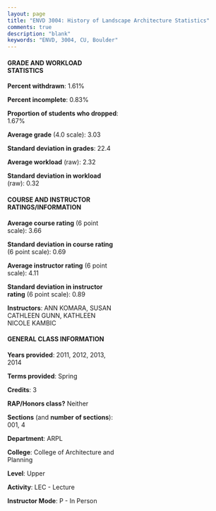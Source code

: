 ```yaml
---
layout: page
title: "ENVD 3004: History of Landscape Architecture Statistics"
comments: true
description: "blank"
keywords: "ENVD, 3004, CU, Boulder"
--- 
```

<head>
<script src="https://ajax.googleapis.com/ajax/libs/jquery/2.1.3/jquery.min.js"></script>
<script src="https://dl.dropboxusercontent.com/s/pc42nxpaw1ea4o9/highcharts.js?dl=0"></script>
<!-- <script src="../assets/js/highcharts.js"></script> -->
<style type="text/css">@font-face {
	font-family: "Bebas Neue";
	src: url(https://www.filehosting.org/file/details/544349/BebasNeue%20Regular.otf) format("opentype");
	}
	h1.Bebas { 
		font-family: "Bebas Neue", Verdana, Tahoma;
	}
</style>
</head>
<body>
	<div id="container" style="float: right; width: 45%; height: 88%; margin-left: 2.5%; margin-right: 2.5%;"></div>
	<script language="JavaScript">
		$(document).ready(function() {
		var chart = {type: 'column'};
		var title = {text: 'Grade Distribution'};
		var xAxis = {categories: ['A','B','C','D','F'],crosshair: true};
		var yAxis = {min: 0,title: {text: 'Percentage'}};
		var tooltip = {headerFormat: '<center><b><span style="font-size:20px">{point.key}</span></b></center>',
		               pointFormat: '<td style="padding:0"><b>{point.y:.1f}%</b></td>',
		               footerFormat: '</table>',shared: true,useHTML: true};
		var plotOptions = {column: {pointPadding: 0.0,borderWidth: 0}};  
		var credits = {enabled: false};var series= [{name: 'Percent',data: [39.97,35.85,15.61,6.0,2.57,]}];
		var json = {};
		json.chart = chart;
		json.title = title;
		json.tooltip = tooltip;
		json.xAxis = xAxis;
		json.yAxis = yAxis;  
		json.series = series;
		json.plotOptions = plotOptions;  
		json.credits = credits;
		$('#container').highcharts(json);
	});
	</script>
</body>
			   
#### GRADE AND WORKLOAD STATISTICS

**Percent withdrawn**: 1.61%

**Percent incomplete**: 0.83%

**Proportion of students who dropped**: 1.67%

**Average grade** (4.0 scale): 3.03

**Standard deviation in grades**: 22.4

**Average workload** (raw): 2.32

**Standard deviation in workload** (raw): 0.32

#### COURSE AND INSTRUCTOR RATINGS/INFORMATION

**Average course rating** (6 point scale): 3.66

**Standard deviation in course rating** (6 point scale): 0.69

**Average instructor rating** (6 point scale): 4.11

**Standard deviation in instructor rating** (6 point scale): 0.89

**Instructors**: ANN KOMARA, SUSAN CATHLEEN GUNN, KATHLEEN NICOLE KAMBIC

#### GENERAL CLASS INFORMATION

**Years provided**: 2011, 2012, 2013, 2014

**Terms provided**: Spring

**Credits**: 3

**RAP/Honors class?** Neither

**Sections** (and **number of sections**): 001, 4

**Department**: ARPL

**College**: College of Architecture and Planning

**Level**: Upper

**Activity**: LEC - Lecture

**Instructor Mode**: P  - In Person